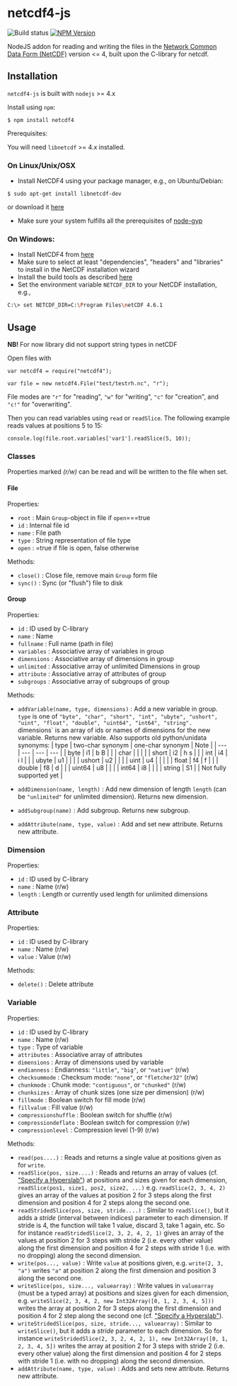 # netcdf4-js

![Build status](https://github.com/parro-it/netcdf4/workflows/Node.js%20CI/badge.svg?branch=master)
[![NPM Version](https://img.shields.io/npm/v/netcdf4.svg)](https://npmjs.org/package/netcdf4)


NodeJS addon for reading and writing the files in the
[Network Common Data Form (NetCDF)](https://www.unidata.ucar.edu/software/netcdf/)
version <= 4,
built upon the C-library for netcdf.

## Installation

`netcdf4-js` is built with `nodejs` >= 4.x

Install using `npm`:

```
$ npm install netcdf4
```

Prerequisites:

You will need `libnetcdf` >= 4.x installed.

### On Linux/Unix/OSX

* Install NetCDF4 using your package manager, e.g., on Ubuntu/Debian:
```
$ sudo apt-get install libnetcdf-dev
```
or download it [here](https://www.unidata.ucar.edu/downloads/netcdf/index.jsp)
* Make sure your system fulfills all the prerequisites of [node-gyp](https://github.com/nodejs/node-gyp#on-unix)

### On Windows:

* Install NetCDF4 from [here](https://www.unidata.ucar.edu/downloads/netcdf/index.jsp)
* Make sure to select at least "dependencies", "headers" and "libraries" to install in the NetCDF installation wizard
* Install the build tools as described [here](https://github.com/nodejs/node-gyp#on-windows)
* Set the environment variable `NETCDF_DIR` to your NetCDF installation, e.g.,
``` bash
C:\> set NETCDF_DIR=C:\Program Files\netCDF 4.6.1
```


## Usage

**NB!** For now library did not support string types in netCDF

Open files with
```
var netcdf4 = require("netcdf4");

var file = new netcdf4.File("test/testrh.nc", "r");
```
File modes are `"r"` for "reading", `"w"` for "writing", `"c"` for
"creation", and `"c!"` for "overwriting".

Then you can read variables using `read` or `readSlice`. The following example reads values at positions 5 to 15:
```
console.log(file.root.variables['var1'].readSlice(5, 10));
```

### Classes

Properties marked *(r/w)* can be read and will be written to the file
when set.

#### File

Properties:
* `root` : Main `Group`-object in file if `open`===true
* `id` : Internal file id
* `name` : File path
* `type` : String representation of file type
* `open` : =true if file is open, false otherwise

Methods:
* `close()` : Close file, remove main `Group` form file
* `sync()` : Sync (or "flush") file to disk

#### Group

Properties:
* `id` : ID used by C-library
* `name` : Name
* `fullname` : Full name (path in file)
* `variables` : Associative array of variables in group
* `dimensions` : Associative array of dimensions in group
* `unlimited` : Associative array of unlimited Dimensions in group
* `attribute` : Associative array of attributes of group
* `subgroups` : Associative array of subgroups of group

Methods:
* `addVariable(name, type, dimensions)` : Add a new variable in
  group. `type` is one of `"byte", "char", "short", "int", "ubyte", "ushort",
  "uint", "float", "double", "uint64", "int64", "string". `dimensions` is an array of ids or names of dimensions   for the new variable. Returns new variable. Also supports old python/unidata synonyms:
  | type | two-char synonym | one-char synonym | Note |
  | --- | --- | --- | --- |
  | byte | i1 | b B | |
  | char |  |  | |
  | short | i2 | h s | |
  | int | i4 | i l | |
  | ubyte | u1 | | |
  | ushort | u2 | | |
  | uint | u4 | | | |
  | float | f4 | f | |
  | double | f8 | d | |
  | uint64 | u8 | | |
  | int64 | i8 | | |
  | string | S1 | | Not fully supported yet |

* `addDimension(name, length)` : Add new dimension of length `length`
  (can be `"unlimited"` for unlimited dimension). Returns new dimension.
* `addSubgroup(name)` : Add subgroup. Returns new subgroup.
* `addAttribute(name, type, value)` : Add and set new attribute. Returns new attribute.

### Dimension

Properties:
* `id` : ID used by C-library
* `name` : Name (r/w)
* `length` : Length or currently used length for unlimited dimensions

### Attribute

Properties:
* `id` : ID used by C-library
* `name` : Name (r/w)
* `value` : Value (r/w)

Methods:
* `delete()` : Delete attribute

### Variable

Properties:
* `id` : ID used by C-library
* `name` : Name (r/w)
* `type` : Type of variable
* `attributes` : Associative array of attributes
* `dimensions` : Array of dimensions used by variable
* `endianness` : Endianness: `"little"`, `"big"`, or `"native"` (r/w)
* `checksummode` : Checksum mode: `"none"`, or `"fletcher32"` (r/w)
* `chunkmode` : Chunk mode: `"contiguous"`, or `"chunked"` (r/w)
* `chunksizes` : Array of chunk sizes (one size per dimension) (r/w)
* `fillmode` : Boolean switch for fill mode (r/w)
* `fillvalue` : Fill value (r/w)
* `compressionshuffle` : Boolean switch for shuffle (r/w)
* `compressiondeflate` : Boolean switch for compression (r/w)
* `compressionlevel` : Compression level (1-9) (r/w)

Methods:
* `read(pos....)` : Reads and returns a single value at positions
  given as for `write`.
* `readSlice(pos, size....)` : Reads and returns an array of values (cf.
  ["Specify a Hyperslab"](https://www.unidata.ucar.edu/software/netcdf/docs/programming_notes.html#specify_hyperslab))
  at positions and sizes given for each dimension, `readSlice(pos1,
  size1, pos2, size2, ...)` e.g. `readSlice(2, 3, 4, 2)` gives an
  array of the values at position 2 for 3 steps along the first
  dimension and position 4 for 2 steps along the second one.
* `readStridedSlice(pos, size, stride....)` : Similar to `readSlice()`, but it
  adds a *stride* (interval between indices) parameter to each dimension. If stride is 4,
  the function will take 1 value, discard 3, take 1 again, etc.
  So for instance `readStridedSlice(2, 3, 2, 4, 2, 1)` gives an
  array of the values at position 2 for 3 steps with stride 2 (i.e.
  every other value) along the first dimension and position 4 for 2 steps
  with stride 1 (i.e. with no dropping) along the second dimension.
* `write(pos..., value)` : Write `value` at positions given,
  e.g. `write(2, 3, "a")` writes `"a"` at position 2 along the first
  dimension and position 3 along the second one.
* `writeSlice(pos, size..., valuearray)` : Write values in `valuearray`
  (must be a typed array) at positions and sizes given for each
  dimension, e.g. `writeSlice(2, 3, 4, 2, new
  Int32Array([0, 1, 2, 3, 4, 5]))` writes the array at position 2 for
  3 steps along the first dimension and position 4 for 2 step along
  the second one (cf.
  ["Specify a Hyperslab"](https://www.unidata.ucar.edu/software/netcdf/docs/programming_notes.html#specify_hyperslab)).
* `writeStridedSlice(pos, size, stride..., valuearray)` : Similar to
  `writeSlice()`, but it adds a *stride* parameter to each dimension.
  So for instance `writeStridedSlice(2, 3, 2, 4, 2, 1), new
  Int32Array([0, 1, 2, 3, 4, 5])` writes the array
  at position 2 for 3 steps with stride 2 (i.e.
  every other value) along the first dimension and position 4 for 2 steps
  with stride 1 (i.e. with no dropping) along the second dimension.
* `addAttribute(name, type, value)` : Adds and sets new attribute. Returns
  new attribute.
